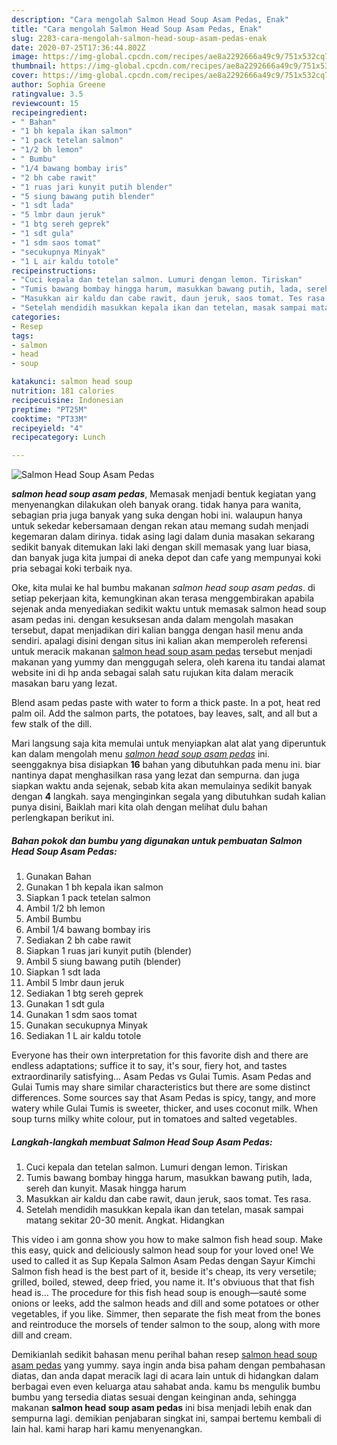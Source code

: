 ```yaml
---
description: "Cara mengolah Salmon Head Soup Asam Pedas, Enak"
title: "Cara mengolah Salmon Head Soup Asam Pedas, Enak"
slug: 2283-cara-mengolah-salmon-head-soup-asam-pedas-enak
date: 2020-07-25T17:36:44.802Z
image: https://img-global.cpcdn.com/recipes/ae8a2292666a49c9/751x532cq70/salmon-head-soup-asam-pedas-foto-resep-utama.jpg
thumbnail: https://img-global.cpcdn.com/recipes/ae8a2292666a49c9/751x532cq70/salmon-head-soup-asam-pedas-foto-resep-utama.jpg
cover: https://img-global.cpcdn.com/recipes/ae8a2292666a49c9/751x532cq70/salmon-head-soup-asam-pedas-foto-resep-utama.jpg
author: Sophia Greene
ratingvalue: 3.5
reviewcount: 15
recipeingredient:
- " Bahan"
- "1 bh kepala ikan salmon"
- "1 pack tetelan salmon"
- "1/2 bh lemon"
- " Bumbu"
- "1/4 bawang bombay iris"
- "2 bh cabe rawit"
- "1 ruas jari kunyit putih blender"
- "5 siung bawang putih blender"
- "1 sdt lada"
- "5 lmbr daun jeruk"
- "1 btg sereh geprek"
- "1 sdt gula"
- "1 sdm saos tomat"
- "secukupnya Minyak"
- "1 L air kaldu totole"
recipeinstructions:
- "Cuci kepala dan tetelan salmon. Lumuri dengan lemon. Tiriskan"
- "Tumis bawang bombay hingga harum, masukkan bawang putih, lada, sereh dan kunyit. Masak hingga harum"
- "Masukkan air kaldu dan cabe rawit, daun jeruk, saos tomat. Tes rasa."
- "Setelah mendidih masukkan kepala ikan dan tetelan, masak sampai matang sekitar 20-30 menit. Angkat. Hidangkan"
categories:
- Resep
tags:
- salmon
- head
- soup

katakunci: salmon head soup 
nutrition: 181 calories
recipecuisine: Indonesian
preptime: "PT25M"
cooktime: "PT33M"
recipeyield: "4"
recipecategory: Lunch

---
```



![Salmon Head Soup Asam Pedas](https://img-global.cpcdn.com/recipes/ae8a2292666a49c9/751x532cq70/salmon-head-soup-asam-pedas-foto-resep-utama.jpg)

<b><i>salmon head soup asam pedas</i></b>, Memasak menjadi bentuk kegiatan yang menyenangkan dilakukan oleh banyak orang. tidak hanya para wanita, sebagian pria juga banyak yang suka dengan hobi ini. walaupun hanya untuk sekedar kebersamaan dengan rekan atau memang sudah menjadi kegemaran dalam dirinya. tidak asing lagi dalam dunia masakan sekarang sedikit banyak ditemukan laki laki dengan skill memasak yang luar biasa, dan banyak juga kita jumpai di aneka depot dan cafe yang mempunyai koki pria sebagai koki terbaik nya.

Oke, kita mulai ke hal bumbu makanan <i>salmon head soup asam pedas</i>. di setiap pekerjaan kita, kemungkinan akan terasa menggembirakan apabila sejenak anda menyediakan sedikit waktu untuk memasak salmon head soup asam pedas ini. dengan kesuksesan anda dalam mengolah masakan tersebut, dapat menjadikan diri kalian bangga dengan hasil menu anda sendiri. apalagi disini dengan situs ini kalian akan memperoleh referensi untuk meracik makanan <u>salmon head soup asam pedas</u> tersebut menjadi makanan yang yummy dan menggugah selera, oleh karena itu tandai alamat website ini di hp anda sebagai salah satu rujukan kita dalam meracik masakan baru yang lezat.

Blend asam pedas paste with water to form a thick paste. In a pot, heat red palm oil. Add the salmon parts, the potatoes, bay leaves, salt, and all but a few stalk of the dill.


Mari langsung saja kita memulai untuk menyiapkan alat alat yang diperuntuk kan dalam mengolah menu <u><i>salmon head soup asam pedas</i></u> ini. seenggaknya bisa disiapkan <b>16</b> bahan yang dibutuhkan pada menu ini. biar nantinya dapat menghasilkan rasa yang lezat dan sempurna. dan juga siapkan waktu anda sejenak, sebab kita akan memulainya sedikit banyak dengan <b>4</b> langkah. saya menginginkan segala yang dibutuhkan sudah kalian punya disini, Baiklah mari kita olah dengan melihat dulu bahan perlengkapan berikut ini.

<!--inarticleads1-->

##### Bahan pokok dan bumbu yang digunakan untuk pembuatan Salmon Head Soup Asam Pedas:

1. Gunakan  Bahan
1. Gunakan 1 bh kepala ikan salmon
1. Siapkan 1 pack tetelan salmon
1. Ambil 1/2 bh lemon
1. Ambil  Bumbu
1. Ambil 1/4 bawang bombay iris
1. Sediakan 2 bh cabe rawit
1. Siapkan 1 ruas jari kunyit putih (blender)
1. Ambil 5 siung bawang putih (blender)
1. Siapkan 1 sdt lada
1. Ambil 5 lmbr daun jeruk
1. Sediakan 1 btg sereh geprek
1. Gunakan 1 sdt gula
1. Gunakan 1 sdm saos tomat
1. Gunakan secukupnya Minyak
1. Sediakan 1 L air kaldu totole


Everyone has their own interpretation for this favorite dish and there are endless adaptations; suffice it to say, it&#39;s sour, fiery hot, and tastes extraordinarily satisfying… Asam Pedas vs Gulai Tumis. Asam Pedas and Gulai Tumis may share similar characteristics but there are some distinct differences. Some sources say that Asam Pedas is spicy, tangy, and more watery while Gulai Tumis is sweeter, thicker, and uses coconut milk. When soup turns milky white colour, put in tomatoes and salted vegetables. 

<!--inarticleads2-->

##### Langkah-langkah membuat Salmon Head Soup Asam Pedas:

1. Cuci kepala dan tetelan salmon. Lumuri dengan lemon. Tiriskan
1. Tumis bawang bombay hingga harum, masukkan bawang putih, lada, sereh dan kunyit. Masak hingga harum
1. Masukkan air kaldu dan cabe rawit, daun jeruk, saos tomat. Tes rasa.
1. Setelah mendidih masukkan kepala ikan dan tetelan, masak sampai matang sekitar 20-30 menit. Angkat. Hidangkan


This video i am gonna show you how to make salmon fish head soup. Make this easy, quick and deliciously salmon head soup for your loved one! We used to called it as Sup Kepala Salmon Asam Pedas dengan Sayur Kimchi Salmon fish head is the best part of it, beside it&#39;s cheap, its very versetile; grilled, boiled, stewed, deep fried, you name it. It&#39;s obviuous that that fish head is… The procedure for this fish head soup is enough—sauté some onions or leeks, add the salmon heads and dill and some potatoes or other vegetables, if you like. Simmer, then separate the fish meat from the bones and reintroduce the morsels of tender salmon to the soup, along with more dill and cream. 

Demikianlah sedikit bahasan menu perihal bahan resep <u>salmon head soup asam pedas</u> yang yummy. saya ingin anda bisa paham dengan pembahasan diatas, dan anda dapat meracik lagi di acara lain untuk di hidangkan dalam berbagai even even keluarga atau sahabat anda. kamu bs mengulik bumbu bumbu yang tersedia diatas sesuai dengan keinginan anda, sehingga makanan <b>salmon head soup asam pedas</b> ini bisa menjadi lebih enak dan sempurna lagi. demikian penjabaran singkat ini, sampai bertemu kembali di lain hal. kami harap hari kamu menyenangkan.

